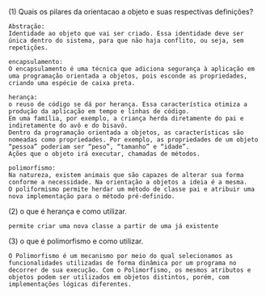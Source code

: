 (1) Quais os pilares da  orientacao a objeto e suas respectivas definições?

    Abstração:
    Identidade ao objeto que vai ser criado. Essa identidade deve ser única dentro do sistema, para que não haja conflito, ou seja, sem repetições.

    encapsulamento:
    O encapsulamento é uma técnica que adiciona segurança à aplicação em uma programação orientada a objetos, pois esconde as propriedades, criando uma espécie de caixa preta.

    herança:
    o reuso de código se dá por herança. Essa característica otimiza a produção da aplicação em tempo e linhas de código.
    Em uma família, por exemplo, a criança herda diretamente do pai e indiretamente do avô e do bisavô.
    Dentro da programação orientada a objetos, as características são nomeadas como propriedades. Por exemplo, as propriedades de um objeto “pessoa” poderiam ser “peso”, “tamanho” e “idade”.
    Ações que o objeto irá executar, chamadas de métodos.
    
    polimorfismo:
    Na natureza, existem animais que são capazes de alterar sua forma conforme a necessidade. Na orientação a objetos a ideia é a mesma.
    O poliformismo permite herdar um método de classe pai e atribuir uma nova implementação para o método pré-definido.

(2) o que é herança e como utilizar.

    permite criar uma nova classe a partir de uma já existente

(3) o que é polimorfismo e como utilizar.

    O Polimorfismo é um mecanismo por meio do qual selecionamos as funcionalidades utilizadas de forma dinâmica por um programa no decorrer de sua execução. Com o Polimorfismo, os mesmos atributos e objetos podem ser utilizados em objetos distintos, porém, com implementações lógicas diferentes.